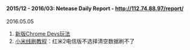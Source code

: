 #### 2015/12 - 2016/03: Netease Daily Report - http://112.74.88.97/report/ 

2016.05.05 

1. [新版Chrome Devs玩法](http://umaar.github.io/devtools-animated-2016/#/)
2. [小米线刷教程](http://www.miui.com/shuaji-393.html)：红米2电信版不选择清空数据刷不了
